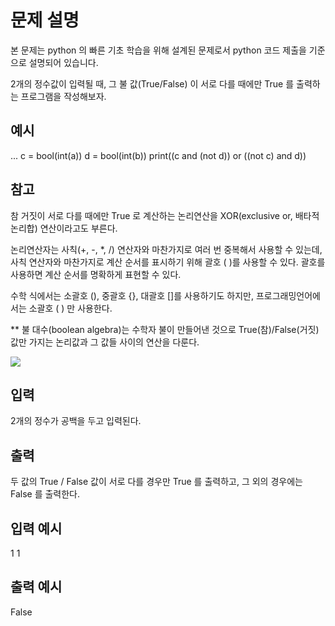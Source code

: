 # 문제 설명

본 문제는 python 의 빠른 기초 학습을 위해 설계된 문제로서 python 코드 제출을 기준으로 설명되어 있습니다.

2개의 정수값이 입력될 때,
그 불 값(True/False) 이 서로 다를 때에만 True 를 출력하는 프로그램을 작성해보자.

## 예시

...
c = bool(int(a))
d = bool(int(b))
print((c and (not d)) or ((not c) and d))

## 참고

참 거짓이 서로 다를 때에만 True 로 계산하는 논리연산을 XOR(exclusive or, 배타적 논리합) 연산이라고도 부른다.

논리연산자는 사칙(+, -, \*, /) 연산자와 마찬가지로 여러 번 중복해서 사용할 수 있는데,
사칙 연산자와 마찬가지로 계산 순서를 표시하기 위해 괄호 ( )를 사용할 수 있다.
괄호를 사용하면 계산 순서를 명확하게 표현할 수 있다.

수학 식에서는 소괄호 (), 중괄호 {}, 대괄호 []를 사용하기도 하지만, 프로그래밍언어에서는 소괄호 ( ) 만 사용한다.

\*\* 불 대수(boolean algebra)는 수학자 불이 만들어낸 것으로 True(참)/False(거짓) 값만 가지는 논리값과 그 값들 사이의 연산을 다룬다.

<img src="https://codeup.kr/upload/pimg6221_1.png">

## 입력

2개의 정수가 공백을 두고 입력된다.

## 출력

두 값의 True / False 값이 서로 다를 경우만 True 를 출력하고, 그 외의 경우에는 False 를 출력한다.

## 입력 예시

1 1

## 출력 예시

False
